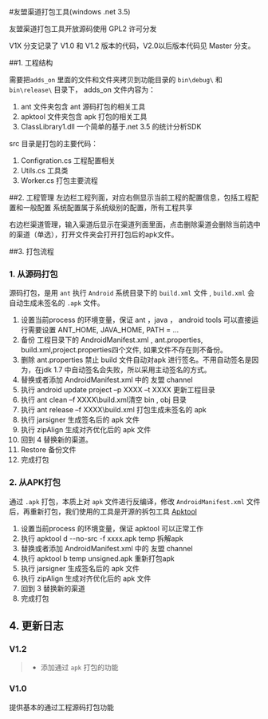 #友盟渠道打包工具(windows .net 3.5)

友盟渠道打包工具开放源码使用 GPL2 许可分发


V1X 分支记录了 V1.0 和 V1.2 版本的代码，V2.0以后版本代码见 Master 分支。
 
##1. 工程结构

需要把`adds_on` 里面的文件和文件夹拷贝到功能目录的 `bin\debug\` 和 `bin\release\` 目录下， adds_on 文件内容为：
   
   1. ant 文件夹包含 ant 源码打包的相关工具
   2. apktool 文件夹包含 apk 打包的相关工具
   3. ClassLibrary1.dll 一个简单的基于.net 3.5 的统计分析SDK 

src 目录是打包的主要代码：
   
   1. Configration.cs 工程配置相关
   2. Utils.cs 工具类
   3. Worker.cs 打包主要流程

##2. 工程管理
左边栏工程列面，对应右侧显示当前工程的配置信息，包括工程配置和一般配置
系统配置属于系统级别的配置，所有工程共享

右边栏渠道管理，输入渠道后显示在渠道列面里面，点击删除渠道会删除当前选中的渠道（单选），打开文件夹会打开打包后的apk文件。

##3. 打包流程

### 1. 从源码打包
源码打包，是用  `ant`  执行 `Android` 系统目录下的 `build.xml` 文件 , `build.xml` 会自动生成未签名的 `.apk` 文件。 

1. 设置当前process 的环境变量，保证 ant ，java ， android tools 可以直接运行需要设置 ANT_HOME, JAVA_HOME, PATH = …
2. 备份 工程目录下的 AndroidManifest.xml , ant.properties, build.xml,project.properties四个文件, 如果文件不存在则不备份。
3. 删除 ant.properties  禁止 build 文件自动对apk 进行签名。不用自动签名是因为，在jdk 1.7 中自动签名会失败，所以采用主动签名的方式。
4. 替换或者添加 AndroidManifest.xml 中的 友盟 channel
5. 执行 android update project  –p XXXX  –t  XXXX 更新工程目录
6. 执行 ant clean –f XXXX\build.xml清空 bin , obj 目录
7. 执行 ant release –f XXXX\build.xml 打包生成未签名的 apk
8. 执行 jarsigner 生成签名后的 apk 文件
9. 执行 zipAlign 生成对齐优化后的 apk 文件
10. 回到 4 替换新的渠道。
11. Restore 备份文件
12. 完成打包

### 2.  从APK打包

通过 `.apk` 打包，本质上对  `apk` 文件进行反编译，修改 `AndroidManifest.xml` 文件后，再重新打包，我们使用的工具是开源的拆包工具 [Apktool](https://code.google.com/p/android-apktool/)

1. 设置当前process 的环境变量，保证 apktool 可以正常工作
2. 执行 apktool d --no-src -f xxxx.apk temp 拆解apk
3. 替换或者添加 AndroidManifest.xml 中的 友盟 channel
4. 执行 apktool b temp  unsigned.apk 重新打包apk
5. 执行 jarsigner 生成签名后的 apk 文件
6. 执行 zipAlign 生成对齐优化后的 apk 文件
7. 回到 3 替换新的渠道
8. 完成打包

## 4. 更新日志

### V1.2
>* 添加通过 `apk` 打包的功能

### V1.0
 提供基本的通过工程源码打包功能


